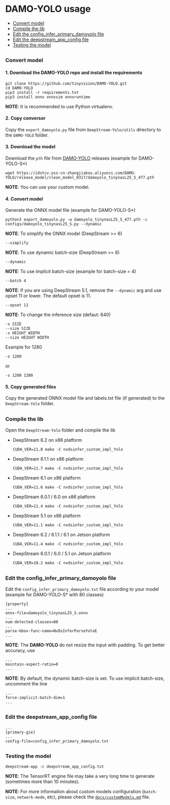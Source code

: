 # DAMO-YOLO usage

* [Convert model](#convert-model)
* [Compile the lib](#compile-the-lib)
* [Edit the config_infer_primary_damoyolo file](#edit-the-config_infer_primary_damoyolo-file)
* [Edit the deepstream_app_config file](#edit-the-deepstream_app_config-file)
* [Testing the model](#testing-the-model)

##

### Convert model

#### 1. Download the DAMO-YOLO repo and install the requirements

```
git clone https://github.com/tinyvision/DAMO-YOLO.git
cd DAMO-YOLO
pip3 install -r requirements.txt
pip3 install onnx onnxsim onnxruntime
```

**NOTE**: It is recommended to use Python virtualenv.

#### 2. Copy conversor

Copy the `export_damoyolo.py` file from `DeepStream-Yolo/utils` directory to the `DAMO-YOLO` folder.

#### 3. Download the model

Download the `pth` file from [DAMO-YOLO](https://github.com/tinyvision/DAMO-YOLO) releases (example for DAMO-YOLO-S*)

```
wget https://idstcv.oss-cn-zhangjiakou.aliyuncs.com/DAMO-YOLO/release_model/clean_model_0317/damoyolo_tinynasL25_S_477.pth
```

**NOTE**: You can use your custom model.

#### 4. Convert model

Generate the ONNX model file (example for DAMO-YOLO-S*)

```
python3 export_damoyolo.py -w damoyolo_tinynasL25_S_477.pth -c configs/damoyolo_tinynasL25_S.py --dynamic
```

**NOTE**: To simplify the ONNX model (DeepStream >= 6)

```
--simplify
```

**NOTE**: To use dynamic batch-size (DeepStream >= 6)

```
--dynamic
```

**NOTE**: To use implicit batch-size (example for batch-size = 4)

```
--batch 4
```

**NOTE**: If you are using DeepStream 5.1, remove the `--dynamic` arg and use opset 11 or lower. The default opset is 11.

```
--opset 11
```

**NOTE**: To change the inference size (defaut: 640)

```
-s SIZE
--size SIZE
-s HEIGHT WIDTH
--size HEIGHT WIDTH
```

Example for 1280

```
-s 1280
```

or

```
-s 1280 1280
```

#### 5. Copy generated files

Copy the generated ONNX model file and labels.txt file (if generated) to the `DeepStream-Yolo` folder.

##

### Compile the lib

Open the `DeepStream-Yolo` folder and compile the lib

* DeepStream 6.2 on x86 platform

  ```
  CUDA_VER=11.8 make -C nvdsinfer_custom_impl_Yolo
  ```

* DeepStream 6.1.1 on x86 platform

  ```
  CUDA_VER=11.7 make -C nvdsinfer_custom_impl_Yolo
  ```

* DeepStream 6.1 on x86 platform

  ```
  CUDA_VER=11.6 make -C nvdsinfer_custom_impl_Yolo
  ```

* DeepStream 6.0.1 / 6.0 on x86 platform

  ```
  CUDA_VER=11.4 make -C nvdsinfer_custom_impl_Yolo
  ```

* DeepStream 5.1 on x86 platform

  ```
  CUDA_VER=11.1 make -C nvdsinfer_custom_impl_Yolo
  ```

* DeepStream 6.2 / 6.1.1 / 6.1 on Jetson platform

  ```
  CUDA_VER=11.4 make -C nvdsinfer_custom_impl_Yolo
  ```

* DeepStream 6.0.1 / 6.0 / 5.1 on Jetson platform

  ```
  CUDA_VER=10.2 make -C nvdsinfer_custom_impl_Yolo
  ```

##

### Edit the config_infer_primary_damoyolo file

Edit the `config_infer_primary_damoyolo.txt` file according to your model (example for DAMO-YOLO-S* with 80 classes)

```
[property]
...
onnx-file=damoyolo_tinynasL25_S.onnx
...
num-detected-classes=80
...
parse-bbox-func-name=NvDsInferParseYoloE
...
```

**NOTE**: The **DAMO-YOLO** do not resize the input with padding. To get better accuracy, use

```
...
maintain-aspect-ratio=0
...
```

**NOTE**: By default, the dynamic batch-size is set. To use implicit batch-size, uncomment the line

```
...
force-implicit-batch-dim=1
...
```

##

### Edit the deepstream_app_config file

```
...
[primary-gie]
...
config-file=config_infer_primary_damoyolo.txt
```

##

### Testing the model

```
deepstream-app -c deepstream_app_config.txt
```

**NOTE**: The TensorRT engine file may take a very long time to generate (sometimes more than 10 minutes).

**NOTE**: For more information about custom models configuration (`batch-size`, `network-mode`, etc), please check the [`docs/customModels.md`](customModels.md) file.

